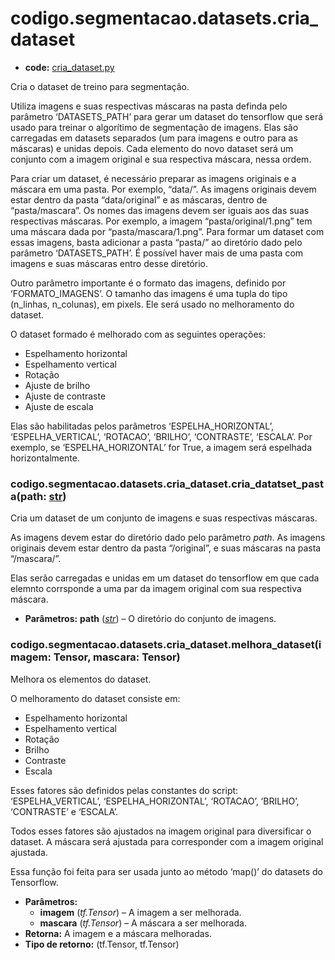 <a id="codigo-segmentacao-datasets-cria-dataset"></a>

# codigo.segmentacao.datasets.cria_dataset

* **code:**
  [cria_dataset.py](../../../../codigo/segmentacao/datasets/cria_dataset.py)

<a id="module-codigo.segmentacao.datasets.cria_dataset"></a>

Cria o dataset de treino para segmentação.

Utiliza imagens e suas respectivas máscaras na pasta definda pelo parâmetro ‘DATASETS_PATH’ para gerar
um dataset do tensorflow que será usado para treinar o algorítimo de segmentação de imagens. Elas são
carregadas em datasets separados (um para imagens e outro para as máscaras) e unidas depois. Cada
elemento do novo dataset será um conjunto com a imagem original e sua respectiva máscara, nessa ordem.

Para criar um dataset, é necessário preparar as imagens originais e a máscara em uma pasta. Por exemplo,
“data/”. As imagens originais devem estar dentro da pasta “data/original” e as máscaras, dentro de
“pasta/mascara”. Os nomes das imagens devem ser iguais aos das suas respectivas máscaras. Por exemplo, a
imagem “pasta/original/1.png” tem uma máscara dada por “pasta/mascara/1.png”. Para formar um dataset com
essas imagens, basta adicionar a pasta “pasta/” ao diretório dado pelo parâmetro ‘DATASETS_PATH’. É possível
haver mais de uma pasta com imagens e suas máscaras entro desse diretório.

Outro parâmetro importante é o formato das imagens, definido por ‘FORMATO_IMAGENS’. O tamanho das imagens
é uma tupla do tipo (n_linhas, n_colunas), em pixels. Ele será usado no melhoramento do dataset.

O dataset formado é melhorado com as seguintes operações:

- Espelhamento horizontal
- Espelhamento vertical
- Rotação
- Ajuste de brilho
- Ajuste de contraste
- Ajuste de escala

Elas são habilitadas pelos parâmetros ‘ESPELHA_HORIZONTAL’, ‘ESPELHA_VERTICAL’, ‘ROTACAO’, ‘BRILHO’,
‘CONTRASTE’, ‘ESCALA’. Por exemplo, se ‘ESPELHA_HORIZONTAL’ for True, a imagem será espelhada horizontalmente.

<a id="codigo.segmentacao.datasets.cria_dataset.cria_datatset_pasta"></a>

### codigo.segmentacao.datasets.cria_dataset.cria_datatset_pasta(path: [str](https://docs.python.org/3/library/stdtypes.html#str))

Cria um dataset de um conjunto de imagens e suas respectivas máscaras.

As imagens devem estar do diretório dado pelo parâmetro *path*. As imagens originais devem estar dentro
da pasta “<path>/original”, e suas máscaras na pasta “<path>/mascara/”.

Elas serão carregadas e unidas em um dataset do tensorflow em que cada elemnto corrsponde a uma par da
imagem original com sua respectiva máscara.

* **Parâmetros:**
  **path** ([*str*](https://docs.python.org/3/library/stdtypes.html#str)) – O diretório do conjunto de imagens.

<a id="codigo.segmentacao.datasets.cria_dataset.melhora_dataset"></a>

### codigo.segmentacao.datasets.cria_dataset.melhora_dataset(imagem: Tensor, mascara: Tensor)

Melhora os elementos do dataset.

O melhoramento do dataset consiste em:

- Espelhamento horizontal
- Espelhamento vertical
- Rotação
- Brilho
- Contraste
- Escala

Esses fatores são definidos pelas constantes do script: ‘ESPELHA_VERTICAL’, ‘ESPELHA_HORIZONTAL’,
‘ROTACAO’, ‘BRILHO’, ‘CONTRASTE’ e ‘ESCALA’.

Todos esses fatores são ajustados na imagem original para diversificar o dataset. A máscara
será ajustada para corresponder com a imagem original ajustada.

Essa função foi feita para ser usada junto ao método ‘map()’ do datasets do Tensorflow.

* **Parâmetros:**
  * **imagem** (*tf.Tensor*) – A imagem a ser melhorada.
  * **mascara** (*tf.Tensor*) – A máscara a ser melhorada.
* **Retorna:**
  A imagem e a máscara melhoradas.
* **Tipo de retorno:**
  (tf.Tensor, tf.Tensor)
